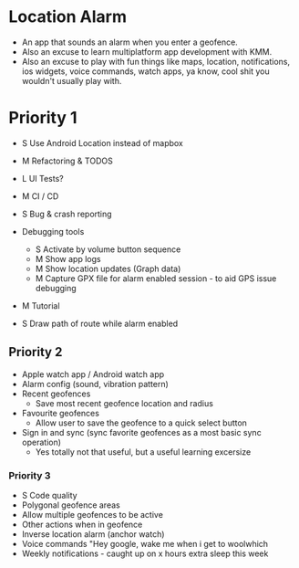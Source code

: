 # Location Alarm

- An app that sounds an alarm when you enter a geofence.
- Also an excuse to learn multiplatform app development with KMM.
- Also an excuse to play with fun things like maps, location, notifications, ios widgets, voice
  commands, watch apps, ya know,
  cool shit you wouldn't usually play with.

# Priority 1

- S Use Android Location instead of mapbox
- M Refactoring & TODOS
- L UI Tests?
- M CI / CD
- S Bug & crash reporting
- Debugging tools
  - S Activate by volume button sequence
  - M Show app logs
  - M Show location updates (Graph data)
  - M Capture GPX file for alarm enabled session - to aid GPS issue debugging

- M Tutorial
- S Draw path of route while alarm enabled

## Priority 2

- Apple watch app / Android watch app
- Alarm config (sound, vibration pattern)
- Recent geofences
  - Save most recent geofence location and radius
- Favourite geofences
  - Allow user to save the geofence to a quick select button
- Sign in and sync (sync favorite geofences as a most basic sync operation)
  - Yes totally not that useful, but a useful learning excersize

### Priority 3

- S Code quality
- Polygonal geofence areas
- Allow multiple geofences to be active
- Other actions when in geofence
- Inverse location alarm (anchor watch)
- Voice commands "Hey google, wake me when i get to woolwhich
- Weekly notifications - caught up on x hours extra sleep this week

